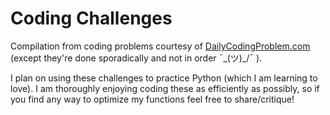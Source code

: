 # Coding Challenges

Compilation from coding problems courtesy of
[DailyCodingProblem.com](https://www.dailycodingproblem.com/)
(except they're done sporadically and not in order  ¯\_(ツ)_/¯ ). 

I plan on using these challenges to practice Python (which I am learning to love).
I am thoroughly enjoying coding these as efficiently as possibly, so if you find any
way to optimize my functions feel free to share/critique!

